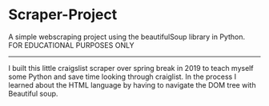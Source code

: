 # Scraper-Project
A simple webscraping project using the beautifulSoup library in Python. FOR EDUCATIONAL PURPOSES ONLY
___
I built this little craigslist scraper over spring break in 2019 to teach myself some Python and save time looking through craiglist.
In the process I learned about the HTML language by having to navigate the DOM tree with Beautiful soup.
